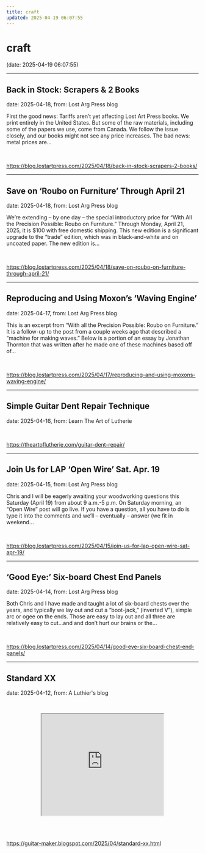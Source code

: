 ```yaml
---
title: craft
updated: 2025-04-19 06:07:55
---
```


# craft

(date: 2025-04-19 06:07:55)

---

## Back in Stock: Scrapers & 2 Books

date: 2025-04-18, from: Lost Arg Press blog

First the good news: Tariffs aren’t yet affecting Lost Art Press books. We print entirely in the United States. But some of the raw materials, including some of the papers we use, come from Canada. We follow the issue closely, and our books might not see any price increases. The bad news: metal prices are... 

<br> 

<https://blog.lostartpress.com/2025/04/18/back-in-stock-scrapers-2-books/>

---

## Save on ‘Roubo on Furniture’ Through April 21

date: 2025-04-18, from: Lost Arg Press blog

We&#8217;re extending – by one day – the special introductory price for “With All the Precision Possible: Roubo on Furniture.” Through Monday, April 21, 2025, it is $100 with free domestic shipping. This new edition is a significant upgrade to the “trade” edition, which was in black-and-white and on uncoated paper. The new edition is... 

<br> 

<https://blog.lostartpress.com/2025/04/18/save-on-roubo-on-furniture-through-april-21/>

---

## Reproducing and Using Moxon’s ‘Waving Engine’

date: 2025-04-17, from: Lost Arg Press blog

This is an excerpt from &#8220;With all the Precision Possible: Roubo on Furniture.&#8221; It is a follow-up to the post from a couple weeks ago that described a &#8220;machine for making waves.&#8221; Below is a portion of an essay by Jonathan Thornton that was written after he made one of these machines based off of... 

<br> 

<https://blog.lostartpress.com/2025/04/17/reproducing-and-using-moxons-waving-engine/>

---

## Simple Guitar Dent Repair Technique

date: 2025-04-16, from: Learn The Art of Lutherie

 

<br> 

<https://theartoflutherie.com/guitar-dent-repair/>

---

## Join Us for LAP ‘Open Wire’ Sat. Apr. 19

date: 2025-04-15, from: Lost Arg Press blog

Chris and I will be eagerly awaiting your woodworking questions this Saturday (April 19) from about 9 a.m.-5 p.m. On Saturday morning, an &#8220;Open Wire&#8221; post will go live. If you have a question, all you have to do is type it into the comments and we&#8217;ll – eventually – answer (we fit in weekend... 

<br> 

<https://blog.lostartpress.com/2025/04/15/join-us-for-lap-open-wire-sat-apr-19/>

---

## ‘Good Eye:’ Six-board Chest End Panels

date: 2025-04-14, from: Lost Arg Press blog

Both Chris and I have made and taught a lot of six-board chests over the years, and typically we lay out and cut a &#8220;boot-jack,&#8221; (inverted V&#8221;), simple arc or ogee on the ends. Those are easy to lay out and all three are relatively easy to cut…and and don&#8217;t hurt our brains or the... 

<br> 

<https://blog.lostartpress.com/2025/04/14/good-eye-six-board-chest-end-panels/>

---

## Standard XX

date: 2025-04-12, from: A Luthier's blog

<p><br /></p><div class="separator" style="clear: both; text-align: center;"><iframe allowfullscreen="" class="BLOG_video_class" height="266" src="https://www.youtube.com/embed/PIyu3f_YNGk" width="320" youtube-src-id="PIyu3f_YNGk"></iframe></div><br /><p></p> 

<br> 

<https://guitar-maker.blogspot.com/2025/04/standard-xx.html>

